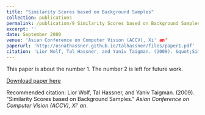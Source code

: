 ```yaml
---
title: "Similarity Scores based on Background Samples"
collection: publications
permalink: /publication/9 Similarity Scores based on Background Samples
excerpt: ''
date: September 2009
venue: 'Asian Conference on Computer Vision (ACCV), Xi' an'
paperurl: 'http://osnathassner.github.io/talhassner/files/paper1.pdf'
citation: 'Lior Wolf, Tal Hassner, and Yaniv Taigman. (2009). &quot;Similarity Scores based on Background Samples.&quot; <i>Asian Conference on Computer Vision (ACCV), Xi' an</i>.'
---
```

This paper is about the number 1. The number 2 is left for future work.

[Download paper here](http://osnathassner.github.io/talhassner/files/paper1.pdf)

Recommended citation: Lior Wolf, Tal Hassner, and Yaniv Taigman. (2009). "Similarity Scores based on Background Samples." <i>Asian Conference on Computer Vision (ACCV), Xi' an</i>.
